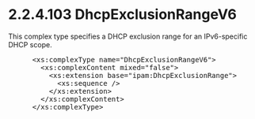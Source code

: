 <html dir="LTR" xmlns:mshelp="http://msdn.microsoft.com/mshelp" xmlns:ddue="http://ddue.schemas.microsoft.com/authoring/2003/5" xmlns:xlink="http://www.w3.org/1999/xlink" xmlns:tool="http://www.microsoft.com/tooltip">
 <body>
 <div id="header">
 <h1 class="heading">2.2.4.103 DhcpExclusionRangeV6</h1>
 </div>
 <div id="mainSection">
 <div id="mainBody">
 <div id="allHistory" class="saveHistory"></div>
 <div id="sectionSection0" class="section" name="collapseableSection">
 

<p>This complex type specifies a DHCP exclusion range for an
IPv6-specific DHCP scope.</p>

<dl>
<dd>
<div><pre> &lt;xs:complexType name=&quot;DhcpExclusionRangeV6&quot;&gt;
   &lt;xs:complexContent mixed=&quot;false&quot;&gt;
     &lt;xs:extension base=&quot;ipam:DhcpExclusionRange&quot;&gt;
       &lt;xs:sequence /&gt;
     &lt;/xs:extension&gt;
   &lt;/xs:complexContent&gt;
 &lt;/xs:complexType&gt;
</pre></div>
</dd></dl>


 </div>
 </div>
 </div>
 </body>
</html>